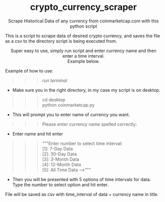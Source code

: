  <h1 align="center">crypto_currency_scraper</h1>
                            
<p align="center">                           
Scrape Historical Data of any currency from coinmarketcap.com with this python script<br>

This is a script to scrape data of desired crypto currency, and saves 
the file as a csv to the directory script is being executed from. 
</p>
<p align="center">
 Super easy to use, simply run script and enter currency name and then enter a time interval.<br>
Example below.

</p>



Example of how to use: <br>
>>> *run terminal*<br>

- Make sure you in the right directory, in my case my script is on desktop. 

>>> cd desktop<br>
>>> python coinmarketcap.py<br>

- This will prompt you to enter name of currency you want.<br>

>>>Please enter currency name spelled correctly: <br>

- Enter name and hit enter

>>>"""Enter number to select time interval:<br>
                                              [1]: 7-Day Data<br>
                                              [2]: 30-Day Data<br>
                                              [3]: 3-Month Data<br>
                                              [4]: 12-Month Data<br>
                                              [5]: All Time Data -->"""<br>

- Then you will be presented with 5 options of time intervals for data. Type the number to select option and hit enter.


File will be saved as csv with time_interval of data + currency name in title.


